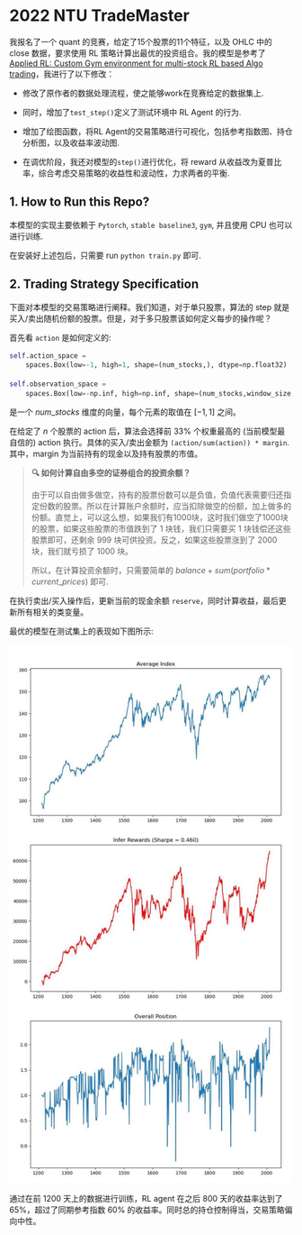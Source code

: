 # 2022 NTU TradeMaster

我报名了一个 quant 的竞赛，给定了15个股票的11个特征，以及 OHLC 中的 close 数据，要求使用 RL 策略计算出最优的投资组合。我的模型是参考了[Applied RL: Custom Gym environment for multi-stock RL based Algo trading](https://medium.com/@akhileshgogikar/custom-gym-environment-for-multi-stock-algo-trading-113b07dd445d#99d4)，我进行了以下修改：
- 修改了原作者的数据处理流程，使之能够work在竞赛给定的数据集上.

- 同时，增加了`test_step()`定义了测试环境中 RL Agent 的行为.

- 增加了绘图函数，将RL Agent的交易策略进行可视化，包括参考指数图、持仓分析图，以及收益率波动图.

- 在调优阶段，我还对模型的`step()`进行优化，将 reward 从收益改为夏普比率，综合考虑交易策略的收益性和波动性，力求两者的平衡.

## 1. How to Run this Repo?

本模型的实现主要依赖于 `Pytorch`, `stable baseline3`, `gym`, 并且使用 CPU 也可以进行训练.

在安装好上述包后，只需要 run `python train.py` 即可. 


## 2. Trading Strategy Specification

下面对本模型的交易策略进行阐释。我们知道，对于单只股票，算法的 step 就是买入/卖出随机份额的股票。但是，对于多只股票该如何定义每步的操作呢？

首先看 `action` 是如何定义的:

```python
self.action_space = 
	spaces.Box(low=-1, high=1, shape=(num_stocks,), dtype=np.float32)

self.observation_space = 
	spaces.Box(low=-np.inf, high=np.inf, shape=(num_stocks,window_size,num_features), dtype=np.float32)
```

是一个 $num\_stocks$ 维度的向量，每个元素的取值在 $[-1, 1]$ 之间。

在给定了 $n$ 个股票的 action 后，算法会选择前 33% 个权重最高的 (当前模型最自信的) action 执行。具体的买入/卖出金额为 `(action/sum(action)) * margin`. 其中，margin 为当前持有的现金以及持有股票的市值。

> **🔍 如何计算自由多空的证券组合的投资余额？**
>
> 由于可以自由做多做空，持有的股票份数可以是负值，负值代表需要归还指定份数的股票。所以在计算账户余额时，应当扣除做空的份额，加上做多的份额。直觉上，可以这么想，如果我们有1000块，这时我们做空了1000块的股票，如果这些股票的市值跌到了 1 块钱，我们只需要买 1 块钱偿还这些股票即可，还剩余 999 块可供投资。反之，如果这些股票涨到了 2000 块，我们就亏损了 1000 块。
>
> 所以，在计算投资余额时，只需要简单的 $balance + sum(portfolio * current\_prices)$ 即可.

在执行卖出/买入操作后，更新当前的现金余额 `reserve`，同时计算收益，最后更新所有相关的类变量。

最优的模型在测试集上的表现如下图所示:

![res_stable2](https://raw.githubusercontent.com/Steven-cpp/myPhotoSet/main/res_stable2.jpg)

通过在前 1200 天上的数据进行训练，RL agent 在之后 800 天的收益率达到了 65%，超过了同期参考指数 60% 的收益率。同时总的持仓控制得当，交易策略偏向中性。
